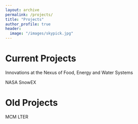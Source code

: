 ```yaml
---
layout: archive
permalink: /projects/
title: "Projects"
author_profile: true
header:
  image: "/images/skypick.jpg"
---
```


# Current Projects

Innovations at the Nexus of Food, Energy and Water Systems

NASA SnowEX


# Old Projects

MCM LTER
